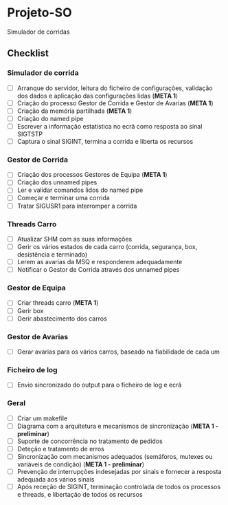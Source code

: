 # Projeto-SO
Simulador de corridas

## Checklist
### Simulador de corrida
- [ ] Arranque do servidor, leitura do ficheiro de configurações, validação dos dados e aplicação das configurações lidas (**META 1**)
- [ ] Criação	do processo	Gestor de	Corrida	e	Gestor de	Avarias (**META 1**)
- [ ] Criação	da memória partilhada (**META 1**)
- [ ] Criação	do named	pipe
- [ ] Escrever a informação	estatística	no ecrã como resposta	ao sinal SIGTSTP
- [ ] Captura	o	sinal	SIGINT, termina	a	corrida e	liberta	os recursos

### Gestor de Corrida
- [ ] Criação	dos	processos	Gestores de Equipa (**META 1**)
- [ ] Criação dos unnamed pipes
- [ ] Ler e validar comandos lidos do named pipe
- [ ] Começar e terminar uma corrida
- [ ] Tratar SIGUSR1 para interromper a corrida

### Threads Carro
- [ ] Atualizar SHM com as suas informações
- [ ] Gerir os vários estados de cada carro (corrida, segurança, box, desistência e terminado)
- [ ] Lerem as avarias da MSQ e responderem adequadamente
- [ ] Notificar o Gestor de Corrida através dos unnamed pipes

### Gestor de Equipa
- [ ] Criar threads carro (**META 1**)
- [ ] Gerir box
- [ ] Gerir abastecimento dos carros

### Gestor de Avarias
- [ ] Gerar avarias para os vários carros, baseado na fiabilidade de cada um

### Ficheiro de log
- [ ] Envio sincronizado do output para o ficheiro de log e ecrã

### Geral
- [ ] Criar um makefile
- [ ] Diagrama com a arquitetura e mecanismos de sincronização (**META 1 - preliminar**)
- [ ] Suporte de concorrência no tratamento de pedidos
- [ ] Deteção e tratamento de erros
- [ ] Sincronização com mecanismos adequados (semáforos, mutexes ou variáveis de condição) (**META 1 - preliminar**)
- [ ] Prevenção de interrupções indesejadas por sinais e fornecer a resposta adequada aos vários sinais
- [ ] Após receção de SIGINT, terminação controlada de todos os processos e threads, e libertação de todos os recursos
